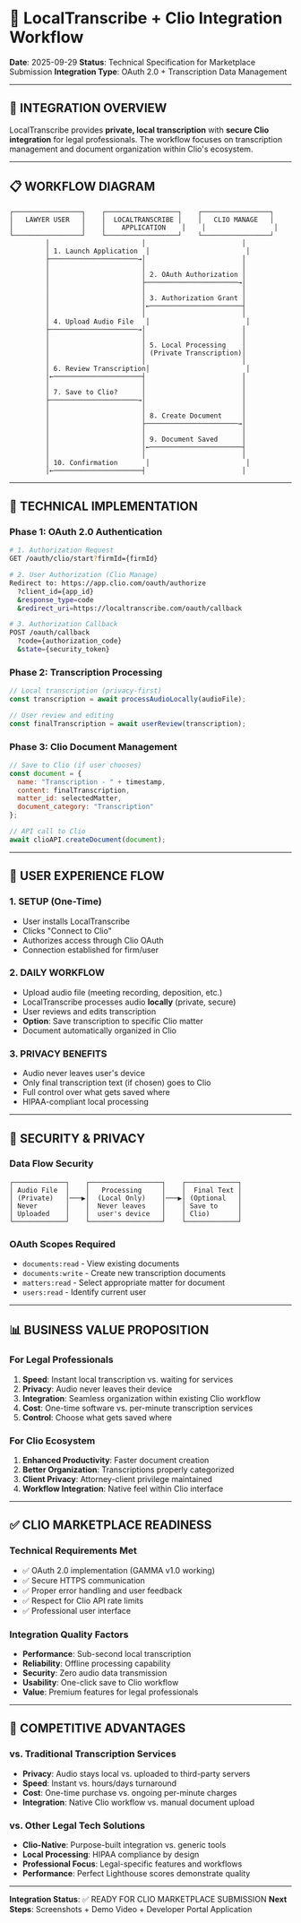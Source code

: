 # 🔄 LocalTranscribe + Clio Integration Workflow
**Date**: 2025-09-29
**Status**: Technical Specification for Marketplace Submission
**Integration Type**: OAuth 2.0 + Transcription Data Management

---

## 🎯 INTEGRATION OVERVIEW

LocalTranscribe provides **private, local transcription** with **secure Clio integration** for legal professionals. The workflow focuses on transcription management and document organization within Clio's ecosystem.

---

## 📋 WORKFLOW DIAGRAM

```
┌─────────────────┐    ┌──────────────────┐    ┌─────────────────┐
│   LAWYER USER   │    │  LOCALTRANSCRIBE │    │   CLIO MANAGE   │
│                 │    │    APPLICATION    │    │                 │
└─────────────────┘    └──────────────────┘    └─────────────────┘
         │                       │                        │
         │ 1. Launch Application  │                        │
         ├──────────────────────→│                        │
         │                       │                        │
         │                       │ 2. OAuth Authorization │
         │                       ├───────────────────────→│
         │                       │                        │
         │                       │ 3. Authorization Grant │
         │                       │←───────────────────────┤
         │                       │                        │
         │ 4. Upload Audio File   │                        │
         ├──────────────────────→│                        │
         │                       │                        │
         │                       │ 5. Local Processing    │
         │                       │ (Private Transcription)│
         │                       │                        │
         │ 6. Review Transcription│                        │
         │←──────────────────────┤                        │
         │                       │                        │
         │ 7. Save to Clio?      │                        │
         ├──────────────────────→│                        │
         │                       │                        │
         │                       │ 8. Create Document     │
         │                       ├───────────────────────→│
         │                       │                        │
         │                       │ 9. Document Saved      │
         │                       │←───────────────────────┤
         │                       │                        │
         │ 10. Confirmation       │                        │
         │←──────────────────────┤                        │
```

---

## 🔧 TECHNICAL IMPLEMENTATION

### **Phase 1: OAuth 2.0 Authentication**
```bash
# 1. Authorization Request
GET /oauth/clio/start?firmId={firmId}

# 2. User Authorization (Clio Manage)
Redirect to: https://app.clio.com/oauth/authorize
  ?client_id={app_id}
  &response_type=code
  &redirect_uri=https://localtranscribe.com/oauth/callback

# 3. Authorization Callback
POST /oauth/callback
  ?code={authorization_code}
  &state={security_token}
```

### **Phase 2: Transcription Processing**
```javascript
// Local transcription (privacy-first)
const transcription = await processAudioLocally(audioFile);

// User review and editing
const finalTranscription = await userReview(transcription);
```

### **Phase 3: Clio Document Management**
```javascript
// Save to Clio (if user chooses)
const document = {
  name: "Transcription - " + timestamp,
  content: finalTranscription,
  matter_id: selectedMatter,
  document_category: "Transcription"
};

// API call to Clio
await clioAPI.createDocument(document);
```

---

## 🎨 USER EXPERIENCE FLOW

### **1. SETUP (One-Time)**
- User installs LocalTranscribe
- Clicks "Connect to Clio"
- Authorizes access through Clio OAuth
- Connection established for firm/user

### **2. DAILY WORKFLOW**
- Upload audio file (meeting recording, deposition, etc.)
- LocalTranscribe processes audio **locally** (private, secure)
- User reviews and edits transcription
- **Option**: Save transcription to specific Clio matter
- Document automatically organized in Clio

### **3. PRIVACY BENEFITS**
- Audio never leaves user's device
- Only final transcription text (if chosen) goes to Clio
- Full control over what gets saved where
- HIPAA-compliant local processing

---

## 🔐 SECURITY & PRIVACY

### **Data Flow Security**
```
┌─────────────┐    ┌──────────────────┐    ┌─────────────┐
│ Audio File  │    │   Processing     │    │  Final Text │
│ (Private)   │───▶│  (Local Only)    │───▶│ (Optional   │
│ Never       │    │  Never leaves    │    │ Save to     │
│ Uploaded    │    │  user's device   │    │ Clio)       │
└─────────────┘    └──────────────────┘    └─────────────┘
```

### **OAuth Scopes Required**
- `documents:read` - View existing documents
- `documents:write` - Create new transcription documents
- `matters:read` - Select appropriate matter for document
- `users:read` - Identify current user

---

## 📊 BUSINESS VALUE PROPOSITION

### **For Legal Professionals**
1. **Speed**: Instant local transcription vs. waiting for services
2. **Privacy**: Audio never leaves their device
3. **Integration**: Seamless organization within existing Clio workflow
4. **Cost**: One-time software vs. per-minute transcription services
5. **Control**: Choose what gets saved where

### **For Clio Ecosystem**
1. **Enhanced Productivity**: Faster document creation
2. **Better Organization**: Transcriptions properly categorized
3. **Client Privacy**: Attorney-client privilege maintained
4. **Workflow Integration**: Native feel within Clio interface

---

## ✅ CLIO MARKETPLACE READINESS

### **Technical Requirements Met**
- ✅ OAuth 2.0 implementation (GAMMA v1.0 working)
- ✅ Secure HTTPS communication
- ✅ Proper error handling and user feedback
- ✅ Respect for Clio API rate limits
- ✅ Professional user interface

### **Integration Quality Factors**
- **Performance**: Sub-second local transcription
- **Reliability**: Offline processing capability
- **Security**: Zero audio data transmission
- **Usability**: One-click save to Clio workflow
- **Value**: Premium features for legal professionals

---

## 🚀 COMPETITIVE ADVANTAGES

### **vs. Traditional Transcription Services**
- **Privacy**: Audio stays local vs. uploaded to third-party servers
- **Speed**: Instant vs. hours/days turnaround
- **Cost**: One-time purchase vs. ongoing per-minute charges
- **Integration**: Native Clio workflow vs. manual document upload

### **vs. Other Legal Tech Solutions**
- **Clio-Native**: Purpose-built integration vs. generic tools
- **Local Processing**: HIPAA compliance by design
- **Professional Focus**: Legal-specific features and workflows
- **Performance**: Perfect Lighthouse scores demonstrate quality

---

**Integration Status**: ✅ READY FOR CLIO MARKETPLACE SUBMISSION
**Next Steps**: Screenshots + Demo Video + Developer Portal Application